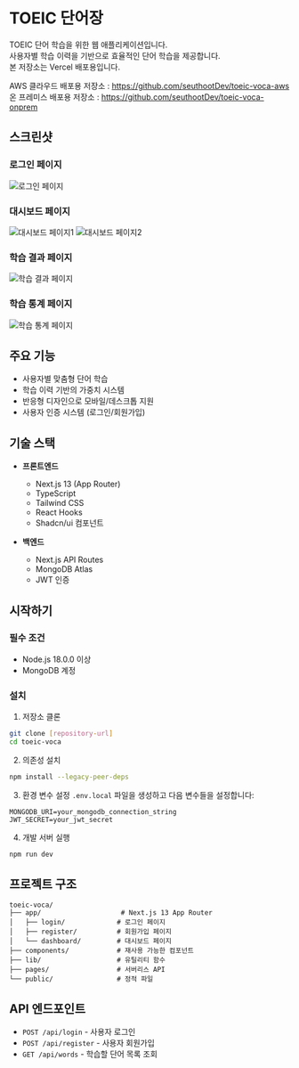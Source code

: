 # TOEIC 단어장

TOEIC 단어 학습을 위한 웹 애플리케이션입니다. <br>사용자별 학습 이력을 기반으로 효율적인 단어 학습을 제공합니다.<br>
본 저장소는 Vercel 배포용입니다.

AWS 클라우드 배포용 저장소 : https://github.com/seuthootDev/toeic-voca-aws <br>
온 프레미스 배포용 저장소 : https://github.com/seuthootDev/toeic-voca-onprem

## 스크린샷

### 로그인 페이지
![로그인 페이지](screenshots/1.png)

### 대시보드 페이지
![대시보드 페이지1](screenshots/2.png)
![대시보드 페이지2](screenshots/3.png)

### 학습 결과 페이지
![학습 결과 페이지](screenshots/4.png)

### 학습 통계 페이지
![학습 통계 페이지](screenshots/5.png)

## 주요 기능

- 사용자별 맞춤형 단어 학습
- 학습 이력 기반의 가중치 시스템
- 반응형 디자인으로 모바일/데스크톱 지원
- 사용자 인증 시스템 (로그인/회원가입)

## 기술 스택

- **프론트엔드**
  - Next.js 13 (App Router)
  - TypeScript
  - Tailwind CSS
  - React Hooks
  - Shadcn/ui 컴포넌트

- **백엔드**
  - Next.js API Routes
  - MongoDB Atlas
  - JWT 인증

## 시작하기

### 필수 조건

- Node.js 18.0.0 이상
- MongoDB 계정

### 설치

1. 저장소 클론
```bash
git clone [repository-url]
cd toeic-voca
```

2. 의존성 설치
```bash
npm install --legacy-peer-deps
```

3. 환경 변수 설정
`.env.local` 파일을 생성하고 다음 변수들을 설정합니다:
```
MONGODB_URI=your_mongodb_connection_string
JWT_SECRET=your_jwt_secret
```

4. 개발 서버 실행
```bash
npm run dev
```

## 프로젝트 구조

```
toeic-voca/
├── app/                    # Next.js 13 App Router
│   ├── login/             # 로그인 페이지
│   ├── register/          # 회원가입 페이지
│   └── dashboard/         # 대시보드 페이지
├── components/            # 재사용 가능한 컴포넌트
├── lib/                   # 유틸리티 함수
├── pages/                 # 서버리스 API
└── public/                # 정적 파일
```

## API 엔드포인트

- `POST /api/login` - 사용자 로그인
- `POST /api/register` - 사용자 회원가입
- `GET /api/words` - 학습할 단어 목록 조회